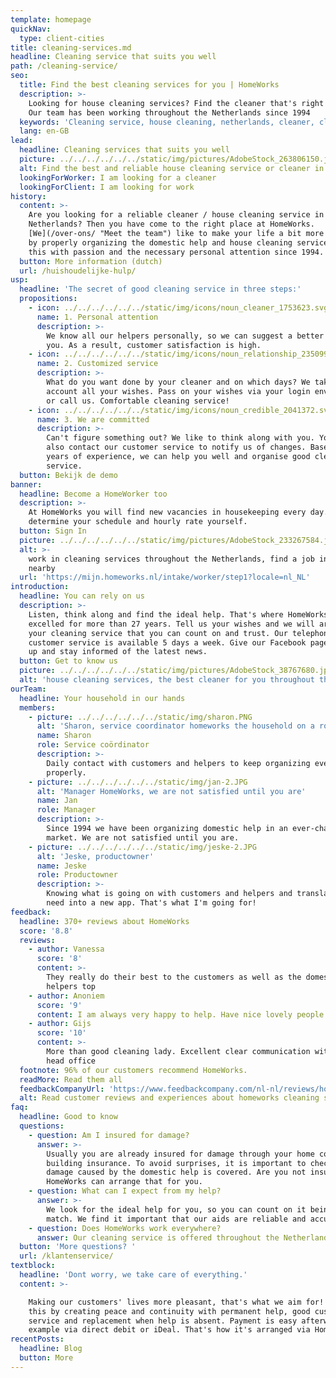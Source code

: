 ```yaml
---
template: homepage
quickNav:
  type: client-cities
title: cleaning-services.md
headline: Cleaning service that suits you well
path: /cleaning-service/
seo:
  title: Find the best cleaning services for you | HomeWorks
  description: >-
    Looking for house cleaning services? Find the cleaner that's right for you.
    Our team has been working throughout the Netherlands since 1994
  keywords: 'Cleaning service, house cleaning, netherlands, cleaner, cleaning services'
  lang: en-GB
lead:
  headline: Cleaning services that suits you well
  picture: ../../../../../../static/img/pictures/AdobeStock_263806150.jpg
  alt: Find the best and reliable house cleaning service or cleaner in your area
  lookingForWorker: I am looking for a cleaner
  lookingForClient: I am looking for work
history:
  content: >-
    Are you looking for a reliable cleaner / house cleaning service in the
    Netherlands? Then you have come to the right place at HomeWorks.
    [We](/over-ons/ "Meet the team") like to make your life a bit more pleasant
    by properly organizing the domestic help and house cleaning services. We do
    this with passion and the necessary personal attention since 1994.
  button: More information (dutch)
  url: /huishoudelijke-hulp/
usp:
  headline: 'The secret of good cleaning service in three steps:'
  propositions:
    - icon: ../../../../../../static/img/icons/noun_cleaner_1753623.svg
      name: 1. Personal attention
      description: >-
        We know all our helpers personally, so we can suggest a better help to
        you. As a result, customer satisfaction is high.
    - icon: ../../../../../../static/img/icons/noun_relationship_2350997.svg
      name: 2. Customized service
      description: >-
        What do you want done by your cleaner and on which days? We take into
        account all your wishes. Pass on your wishes via your login environment
        or call us. Comfortable cleaning service!
    - icon: ../../../../../../static/img/icons/noun_credible_2041372.svg
      name: 3. We are committed
      description: >-
        Can't figure something out? We like to think along with you. You can
        also contact our customer service to notify us of changes. Based on 27
        years of experience, we can help you well and organise good cleaning
        service.
  button: Bekijk de demo
banner:
  headline: Become a HomeWorker too
  description: >-
    At HomeWorks you will find new vacancies in housekeeping every day. You
    determine your schedule and hourly rate yourself.
  button: Sign In
  picture: ../../../../../../static/img/pictures/AdobeStock_233267584.jpg
  alt: >-
    work in cleaning services throughout the Netherlands, find a job in cleaning
    nearby
  url: 'https://mijn.homeworks.nl/intake/worker/step1?locale=nl_NL'
introduction:
  headline: You can rely on us
  description: >-
    Listen, think along and find the ideal help. That's where HomeWorks has
    excelled for more than 27 years. Tell us your wishes and we will arrange
    your cleaning service that you can count on and trust. Our telephone
    customer service is available 5 days a week. Give our Facebook page a thumbs
    up and stay informed of the latest news.
  button: Get to know us
  picture: ../../../../../../static/img/pictures/AdobeStock_38767680.jpg
  alt: 'house cleaning services, the best cleaner for you throughout the Netherlands'
ourTeam:
  headline: Your household in our hands
  members:
    - picture: ../../../../../../static/img/sharon.PNG
      alt: 'Sharon, service coordinator homeworks the household on a roll'
      name: Sharon
      role: Service coördinator
      description: >-
        Daily contact with customers and helpers to keep organizing everything
        properly.
    - picture: ../../../../../../static/img/jan-2.JPG
      alt: 'Manager HomeWorks, we are not satisfied until you are'
      name: Jan
      role: Manager
      description: >-
        Since 1994 we have been organizing domestic help in an ever-changing
        market. We are not satisfied until you are.
    - picture: ../../../../../../static/img/jeske-2.JPG
      alt: 'Jeske, productowner'
      name: Jeske
      role: Productowner
      description: >-
        Knowing what is going on with customers and helpers and translating this
        need into a new app. That's what I'm going for!
feedback:
  headline: 370+ reviews about HomeWorks
  score: '8.8'
  reviews:
    - author: Vanessa
      score: '8'
      content: >-
        They really do their best to the customers as well as the domestic
        helpers top
    - author: Anoniem
      score: '9'
      content: I am always very happy to help. Have nice lovely people where I work.
    - author: Gijs
      score: '10'
      content: >-
        More than good cleaning lady. Excellent clear communication with the
        head office
  footnote: 96% of our customers recommend HomeWorks.
  readMore: Read them all
  feedbackCompanyUrl: 'https://www.feedbackcompany.com/nl-nl/reviews/home-works/'
  alt: Read customer reviews and experiences about homeworks cleaning service
faq:
  headline: Good to know
  questions:
    - question: Am I insured for damage?
      answer: >-
        Usually you are already insured for damage through your home contents or
        building insurance. To avoid surprises, it is important to check whether
        damage caused by the domestic help is covered. Are you not insured? Then
        HomeWorks can arrange that for you.
    - question: What can I expect from my help?
      answer: >-
        We look for the ideal help for you, so you can count on it being a good
        match. We find it important that our aids are reliable and accurate.
    - question: Does HomeWorks work everywhere?
      answer: Our cleaning service is offered throughout the Netherlands
  button: 'More questions? '
  url: /klantenservice/
textblock:
  headline: 'Dont worry, we take care of everything.'
  content: >-

    Making our customers' lives more pleasant, that's what we aim for! We do
    this by creating peace and continuity with permanent help, good customer
    service and replacement when help is absent. Payment is easy afterwards, for
    example via direct debit or iDeal. That's how it's arranged via HomeWorks!
recentPosts:
  headline: Blog
  button: More
---
```


